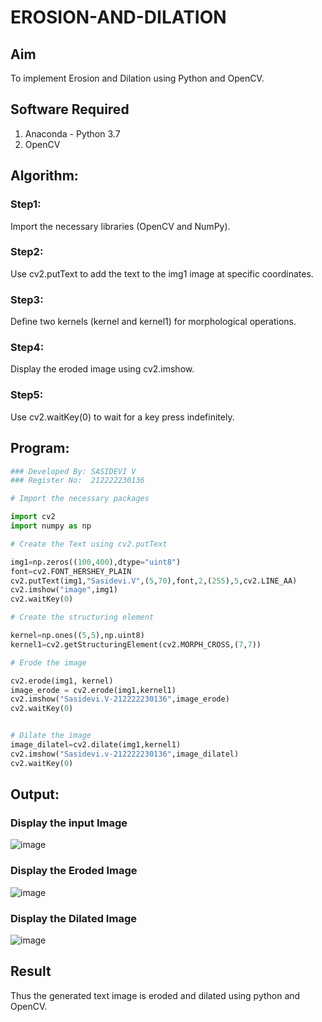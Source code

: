 # EROSION-AND-DILATION

## Aim
To implement Erosion and Dilation using Python and OpenCV.
## Software Required
1. Anaconda - Python 3.7
2. OpenCV
## Algorithm:
### Step1:
Import the necessary libraries (OpenCV and NumPy).

### Step2:
Use cv2.putText to add the text to the img1 image at specific coordinates.

### Step3:
Define two kernels (kernel and kernel1) for morphological operations.

### Step4:
Display the eroded image using cv2.imshow.

### Step5:
Use cv2.waitKey(0) to wait for a key press indefinitely.

 
## Program:

``` Python
### Developed By: SASIDEVI V
### Register No:  212222230136

# Import the necessary packages

import cv2
import numpy as np

# Create the Text using cv2.putText

img1=np.zeros((100,400),dtype="uint8")
font=cv2.FONT_HERSHEY_PLAIN
cv2.putText(img1,"Sasidevi.V",(5,70),font,2,(255),5,cv2.LINE_AA)
cv2.imshow("image",img1)
cv2.waitKey(0)

# Create the structuring element

kernel=np.ones((5,5),np.uint8)
kernel1=cv2.getStructuringElement(cv2.MORPH_CROSS,(7,7))

# Erode the image

cv2.erode(img1, kernel)
image_erode = cv2.erode(img1,kernel1)
cv2.imshow("Sasidevi.V-212222230136",image_erode)
cv2.waitKey(0)


# Dilate the image
image_dilatel=cv2.dilate(img1,kernel1)
cv2.imshow("Sasidevi.v-212222230136",image_dilatel)
cv2.waitKey(0)

```
## Output:

### Display the input Image
![image](https://github.com/SASIDEVIvenaram/EROSION-AND-DILATION/assets/118707332/4e966111-3605-4284-b72f-fa34d42c8b40)

### Display the Eroded Image
![image](https://github.com/SASIDEVIvenaram/EROSION-AND-DILATION/assets/118707332/66e56017-fbf3-4e6e-a9ca-768496c0fa54)


### Display the Dilated Image
![image](https://github.com/SASIDEVIvenaram/EROSION-AND-DILATION/assets/118707332/4122b66f-8e22-42fb-898d-68a2bbad0222)


## Result
Thus the generated text image is eroded and dilated using python and OpenCV.
